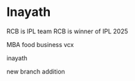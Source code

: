# Inayath

RCB is IPL team
RCB is winner of IPL 2025




MBA food business
vcx

inayath

new branch addition